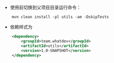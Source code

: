  - 使用前切换到父项目目录运行命令：

```
    mvn clean install -pl utils -am -DskipTests
```

 - 依赖样式为
```xml
    <dependency>
        <groupId>team.whatdev</groupId>
        <artifactId>utils</artifactId>
        <version>1.0-SNAPSHOT</version>
    </dependency>
```